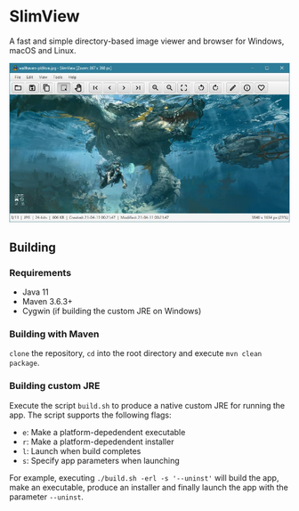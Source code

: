 # SlimView

A fast and simple directory-based image viewer and browser for Windows, macOS and Linux.

![Screenshot](https://github.com/antikmozib/SlimView/blob/master/screenshot.jpg?raw=true)

## Building

### Requirements

* Java 11
* Maven 3.6.3+
* Cygwin (if building the custom JRE on Windows)

### Building with Maven

`clone` the repository, `cd` into the root directory and execute `mvn clean package`.

### Building custom JRE

Execute the script `build.sh` to produce a native custom JRE for running the app. The script supports the following flags:
* `e`: Make a platform-depedendent executable
* `r`: Make a platform-depedendent installer
* `l`: Launch when build completes
* `s`: Specify app parameters when launching

For example, executing `./build.sh -erl -s '--uninst'` will build the app, make an executable, produce an installer and finally launch the app with the parameter `--uninst`.
